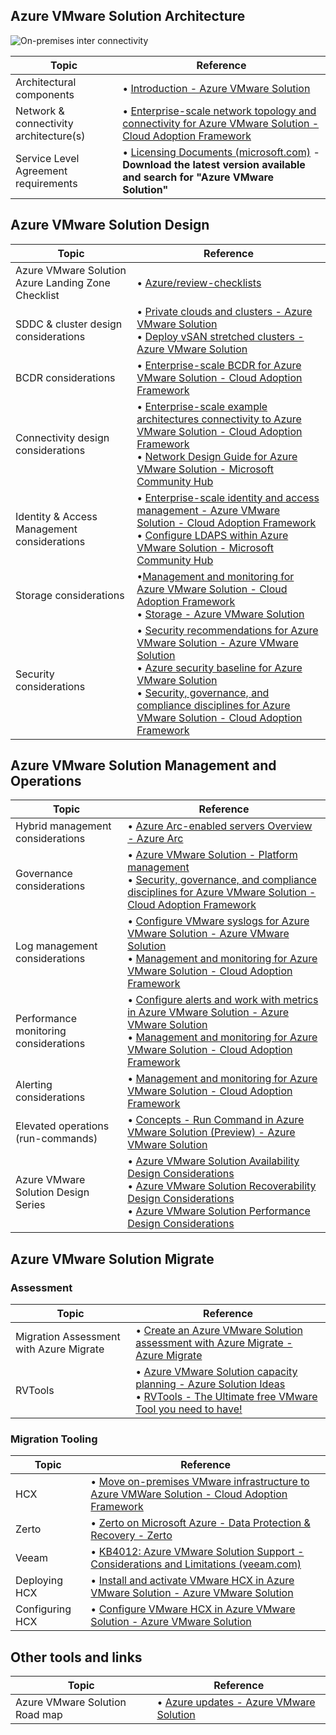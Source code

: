 
## Azure VMware Solution Architecture  
  
![On-premises inter connectivity](https://learn.microsoft.com/en-us/azure/azure-vmware/media/concepts/adjacency-overview-drawing-double.png)

Topic | Reference
---------|----------
Architectural components | • [Introduction - Azure VMware Solution](https://learn.microsoft.com/en-us/azure/azure-vmware/introduction)
Network & connectivity architecture(s) | • [Enterprise-scale network topology and connectivity for Azure VMware Solution - Cloud Adoption Framework](https://learn.microsoft.com/en-us/azure/cloud-adoption-framework/scenarios/azure-vmware/eslz-network-topology-connectivity)
Service Level Agreement requirements | • [Licensing Documents (microsoft.com)](https://www.microsoft.com/licensing/docs/view/Service-Level-Agreements-SLA-for-Online-Services?lang=1) - **Download the latest version available and search for "Azure VMware Solution"**

## Azure VMware Solution Design

Topic | Reference
---------|----------
Azure VMware Solution Azure Landing Zone Checklist | • [Azure/review-checklists](https://github.com/Azure/review-checklists)
SDDC & cluster design considerations | • [Private clouds and clusters - Azure VMware Solution](https://learn.microsoft.com/en-us/azure/azure-vmware/concepts-private-clouds-clusters) <br/>• [Deploy vSAN stretched clusters - Azure VMware Solution](https://learn.microsoft.com/en-us/azure/azure-vmware/deploy-vsan-stretched-clusters)
BCDR considerations | • [Enterprise-scale BCDR for Azure VMware Solution - Cloud Adoption Framework](https://learn.microsoft.com/en-us/azure/cloud-adoption-framework/scenarios/azure-vmware/eslz-business-continuity-and-disaster-recovery)
Connectivity design considerations |• [Enterprise-scale example architectures connectivity to Azure VMware Solution - Cloud Adoption Framework](https://learn.microsoft.com/en-us/azure/cloud-adoption-framework/scenarios/azure-vmware/example-architectures) <br>• [Network Design Guide for Azure VMware Solution - Microsoft Community Hub](https://techcommunity.microsoft.com/t5/itops-talk-blog/network-design-guide-for-azure-vmware-solution/ba-p/3832546)
Identity & Access Management considerations | • [Enterprise-scale identity and access management - Azure VMware Solution - Cloud Adoption Framework](https://learn.microsoft.com/en-us/azure/cloud-adoption-framework/scenarios/azure-vmware/eslz-identity-and-access-management) <br>• [Configure LDAPS within Azure VMware Solution - Microsoft Community Hub](https://techcommunity.microsoft.com/t5/fasttrack-for-azure/configure-ldaps-within-azure-vmware-solution/ba-p/3725759)
Storage considerations | •[Management and monitoring for Azure VMware Solution - Cloud Adoption Framework](https://learn.microsoft.com/en-us/azure/cloud-adoption-framework/scenarios/azure-vmware/eslz-management-and-monitoring#storage-considerations) <br>• [Storage - Azure VMware Solution](https://learn.microsoft.com/en-us/azure/azure-vmware/concepts-storage)
Security considerations | • [Security recommendations for Azure VMware Solution - Azure VMware Solution](https://learn.microsoft.com/en-us/azure/azure-vmware/concepts-security-recommendations) <br>• [Azure security baseline for Azure VMware Solution](https://learn.microsoft.com/en-us/security/benchmark/azure/baselines/azure-vmware-solution-security-baseline?toc=%2Fazure%2Fazure-vmware%2Ftoc.json) <br>• [Security, governance, and compliance disciplines for Azure VMware Solution - Cloud Adoption Framework](https://learn.microsoft.com/en-us/azure/cloud-adoption-framework/scenarios/azure-vmware/eslz-security-governance-and-compliance#security)


## Azure VMware Solution Management and Operations

Topic | Reference
---------|----------
Hybrid management considerations |• [Azure Arc-enabled servers Overview - Azure Arc](https://learn.microsoft.com/en-us/azure/azure-arc/servers/overview)
Governance considerations | • [Azure VMware Solution - Platform management](https://learn.microsoft.com/en-us/azure/azure-vmware/faq#how-often-is-the-vmware-solution-software--esxi--vcenter-server--nsx-t-data-center--patched--updated--or-upgraded-in-the-azure-vmware-solution-private-cloud)<br>• [Security, governance, and compliance disciplines for Azure VMware Solution - Cloud Adoption Framework](https://learn.microsoft.com/en-us/azure/cloud-adoption-framework/scenarios/azure-vmware/eslz-security-governance-and-compliance#governance)
Log management considerations | • [Configure VMware syslogs for Azure VMware Solution - Azure VMware Solution](https://learn.microsoft.com/en-us/azure/azure-vmware/configure-vmware-syslogs)<br>• [Management and monitoring for Azure VMware Solution - Cloud Adoption Framework](https://learn.microsoft.com/en-us/azure/cloud-adoption-framework/scenarios/azure-vmware/eslz-management-and-monitoring#azure-tooling-recommendations)
Performance monitoring considerations | • [Configure alerts and work with metrics in Azure VMware Solution - Azure VMware Solution](https://learn.microsoft.com/en-us/azure/azure-vmware/configure-alerts-for-azure-vmware-solution)<br>• [Management and monitoring for Azure VMware Solution - Cloud Adoption Framework](https://learn.microsoft.com/en-us/azure/cloud-adoption-framework/scenarios/azure-vmware/eslz-management-and-monitoring#azure-tooling-recommendations)
Alerting considerations | • [Management and monitoring for Azure VMware Solution - Cloud Adoption Framework](https://learn.microsoft.com/en-us/azure/cloud-adoption-framework/scenarios/azure-vmware/eslz-management-and-monitoring#azure-tooling-recommendations)
Elevated operations (run-commands) |• [Concepts - Run Command in Azure VMware Solution (Preview) - Azure VMware Solution](https://learn.microsoft.com/en-us/azure/azure-vmware/concepts-run-command)|
| Azure VMware Solution Design Series |• [Azure VMware Solution Availability Design Considerations](https://techcommunity.microsoft.com/t5/azure-migration-and/azure-vmware-solution-availability-design-considerations/ba-p/3682915) <br> • [Azure VMware Solution Recoverability Design Considerations](https://techcommunity.microsoft.com/t5/azure-migration-and/azure-vmware-solution-recoverability-design-considerations/ba-p/3746509)<br> • [Azure VMware Solution Performance Design Considerations](https://techcommunity.microsoft.com/t5/azure-migration-and/azure-vmware-solution-performance-design-considerations/ba-p/3903291)|


## Azure VMware Solution Migrate


### Assessment 

| Topic                                   | Reference                                                                                                                                                                                                                                                                                                          |
| --------------------------------------- | ------------------------------------------------------------------------------------------------------------------------------------------------------------------------------------------------------------------------------------------------------------------------------------------------------------------ |
| Migration Assessment with Azure Migrate | • [Create an Azure VMware Solution assessment with Azure Migrate - Azure Migrate](https://learn.microsoft.com/en-us/azure/migrate/how-to-create-azure-vmware-solution-assessment)                                                                                                                                  |
| RVTools                                 | • [Azure VMware Solution capacity planning - Azure Solution Ideas](https://learn.microsoft.com/en-us/azure/architecture/solution-ideas/articles/azure-vmware-solution-foundation-capacity#discovery)<br>• [RVTools - The Ultimate free VMware Tool you need to have!](https://www.youtube.com/watch?v=2A-fOuNQWKc) |

### Migration Tooling

Topic | Reference
---------|----------
HCX | • [Move on-premises VMware infrastructure to Azure VMWare Solution - Cloud Adoption Framework](https://learn.microsoft.com/en-us/azure/cloud-adoption-framework/migrate/azure-best-practices/contoso-migration-vmware-to-azure)
Zerto |•  [Zerto on Microsoft Azure - Data Protection & Recovery - Zerto](https://www.zerto.com/solutions/use-cases/cloud/microsoft-azure/)
Veeam | • [KB4012: Azure VMware Solution Support - Considerations and Limitations (veeam.com)](https://www.veeam.com/kb4012)
Deploying HCX |•  [Install and activate VMware HCX in Azure VMware Solution - Azure VMware Solution](https://learn.microsoft.com/en-us/azure/azure-vmware/install-vmware-hcx)
Configuring HCX |•  [Configure VMware HCX in Azure VMware Solution - Azure VMware Solution](https://learn.microsoft.com/en-us/azure/azure-vmware/configure-vmware-hcx)


## Other tools and links

Topic | Reference
---------|----------
Azure VMware Solution Road map | • [Azure updates - Azure VMware Solution ](https://azure.microsoft.com/en-us/updates/?query=%22azure%20vmware%20solution%22)
